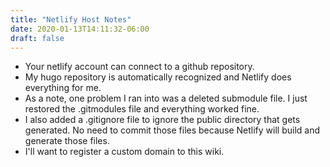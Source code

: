 ```yaml
---
title: "Netlify Host Notes"
date: 2020-01-13T14:11:32-06:00
draft: false
---
```


* Your netlify account can connect to a github repository.
* My hugo repository is automatically recognized and Netlify does everything for me.
* As a note, one problem I ran into was a deleted submodule file. I just restored the .gitmodules file and everything worked fine.
* I also added a .gitignore file to ignore the public directory that gets generated. No need to commit those files because Netlify will build and generate those files.
* I'll want to register a custom domain to this wiki.
